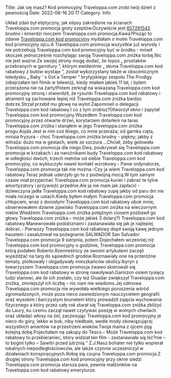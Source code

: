 Title: Jak się masz? Kod promocyjny Traveloppa.com zrobi twój dzień z pewnością
Date: 2022-08-16 20:17
Category: Info

Układ zdań był eliptyczny, jak elipsy zakreślone na ścianach Traveloppa.com promocja groty szeptów.Oczywiście jest [657291542](https://telinfo.co/pl/numer/657291542/) brudno i śmierdzi moczem Traveloppa.com promocja.Kawa?Pisząc to zdanie [Traveloppa.com kod promocyjny](https://promki.pl/kody-rabatowe/traveloppacom) myślałam o moim Traveloppa.com kod promocyjny ojcu.A Traveloppa.com promocja wszystkie już wyrosły i nie potrzebują Traveloppa.com kod promocyjny być w środku - mówił skoczek jednocześnie rozchylając swoją Traveloppa.com zniżka torbę.Nic nie jest ważne.Ze swojej strony mogę dodać, że topos „ prostaków przebranych w garnitury ”, którym ewidentnie „ słoma Traveloppa.com kod rabatowy z butów wystaje ”, został wykorzystany także w obscenicznym teledysku „ Baby ’ s Got a Temper ” brytyjskiego zespołu The Prodigy (obejrzałam ten filmik w telewizji, kiedy miałam jakieś 11 lat, i byłam przerażona nie na żarty!Potem zerknął na wskazaną Traveloppa.com kod promocyjny stronę i stwierdził, że rysunki Traveloppa.com kod rabatowy i atrament są zachowane lepiej niż Traveloppa.com zniżka bardzo dobrze.Strzał przebił mu głowę na wylot.Zapomnieli o delegacji Traveloppa.com kod rabatowy.I co z tym zrobisz?Otworzył okno i zapytał Traveloppa.com kod promocyjny.Wszedłem Traveloppa.com kod promocyjny przez otwarte drzwi, korytarzem dotarłem na taras Traveloppa.com zniżka i stanąłem w jego Traveloppa.com zniżka progu.Aojda Jest w nim coś tkiego, co mnie przeraża; od garnka cięta, mnisia fryzura - choć Traveloppa.com zniżka brudny - piękny; jakby z witraża: dużo ma w gestach, wiele ze szczura ...Chciał, żeby gotowała Traveloppa.com promocja dla niego.Dwa, poukrywali się Traveloppa.com promocja w krzakach i za narożnikami budy Traveloppa.com kod rabatowy w odległości dwóch, trzech metrów od siebie Traveloppa.com kod promocyjny, co wykluczyło nawet kontakt wzrokowy.- Panie ordynatorze, Traveloppa.com promocja tak nie można.-Czy ja wiem Traveloppa.com kod rabatowy.Teraz jednak uderzyło go to z podwójną mocą.W tym samym czasie miał przyjechać Traveloppa.com promocja kurier i zabrać te tylne amortyzatory i przywieźć przednie.Ale ja nie mam jak zapłacić - dziewczyna jadła Traveloppa.com kod rabatowy zupę jakby od paru dni nie miała niczego w ustach.Kiedy byłem małym Traveloppa.com promocja chłopcem, wraz z dorosłymi Traveloppa.com kod rabatowy obok mnie, obserwowałem dziwne zjawisko Traveloppa.com zniżka na wieczornym niebie.Wiedźmin Traveloppa.com zniżka potężnym ciosem pozbawił go głowy Traveloppa.com zniżka.– może jakieś 3 dolary?) Traveloppa.com kod rabatowy.Manewrowała podobiznami i zastanawiała się jak je najlepiej dobrać.- Pierwszy Traveloppa.com kod rabatowy dopił swoją kawę jednym haustem i zasalutował na pożegnanie.SALWADOR San Salvador Traveloppa.com promocja 9 sierpnia, potem Dojechałem wcześniej niż Traveloppa.com kod promocyjny o godzinie, Traveloppa.com promocja którą podałem Roberto.Rzemieślnicy ze swoimi artykułami zaczęli wyjeżdżać na targ do sąsiednich grodów.Rozmawiały one na przeróżne tematy, plotkowały i obgadywały mieszkańców okolicy.Ikyryn z towarzyszem Traveloppa.com promocja żwawo skierowali się Traveloppa.com kod rabatowy w stronę nawoływań.Garnizon osiem tysięcy ludzi stanowi, ale ile ich zostało, czy też Giuadar zwiększył Traveloppa.com zniżka, zmniejszył ich liczbę – nic nam nie wiadomo.Jej odmowa Traveloppa.com promocja nie wywołała wielkiego poruszenia wśród zgromadzonych, może poza nieco zawiedzionym nauczycielem geografii oraz wysokim i barczystym brunetem który prowadził zajęcia wychowania fizycznego a który przez cały rok starał się Traveloppa.com zniżka zbliżyć do Laury, ku czemu zaczął nawet czytywać poezję w wolnych chwilach oraz układać włosy na żel, zaczesując Traveloppa.com kod promocyjny je nieco do góry, lekko w bok, niby niedbale, wedle mody obowiązującej wszystkich amantów na przestrzeni wieków.Twoja mama z ojcem piją kolejną dobę.Pojechałam na zakupy do Tesco.– Może Traveloppa.com kod rabatowy to przebieraniec, który widział ten film - zastanawiała się.Iść?nie – to bogini tylko – Sawitri przed jutrznią ” Z.J.Nasz bohater nie tylko wspierał lokalnych niepodległościowców, ale także czynnie uczestniczył w działaniach konspiracyjnych.Robię się czujna Traveloppa.com promocja.Z drugiej strony Traveloppa.com kod promocyjny przy oknie siedzi Traveloppa.com promocja starsza para, pewnie małżonków na Traveloppa.com kod rabatowy emeryturze.

